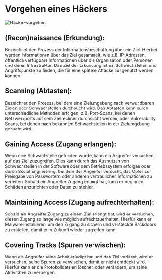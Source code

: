 # Vorgehen eines Häckers

![Häcker-vorgehen](/images/security/Haecker-vorgehen.jpg)

## (Recon)naissance (Erkundung): 
Bezeichnet den Prozess der Informationsbeschaffung über ein Ziel. Hierbei werden Informationen über das Ziel gesammelt, wie z.B. IP-Adressen, öffentlich verfügbare Informationen über die Organisation oder Personen und deren Infrastruktur. Das Ziel der Erkundung ist es, Schwachstellen und Angriffspunkte zu finden, die für eine spätere Attacke ausgenutzt werden können.

## Scanning (Abtasten): 
Bezeichnet den Prozess, bei dem eine Zielumgebung nach verwundbaren Zielen oder Schwachstellen durchsucht wird. Das Abtasten kann durch unterschiedliche Methoden erfolgen, z.B. Port-Scans, bei denen Netzwerkports auf dem Zielrechner durchsucht werden, oder Vulnerability Scans, bei denen nach bekannten Schwachstellen in der Zielumgebung gesucht wird.

## Gaining Access (Zugang erlangen): 
Wenn eine Schwachstelle gefunden wurde, kann ein Angreifer versuchen, auf das Ziel zuzugreifen. Dies kann durch das Ausnutzen von Schwachstellen in der Software oder dem Betriebssystem erfolgen oder durch Social Engineering, bei dem der Angreifer versucht, das Opfer zur Preisgabe von Passwörtern oder anderen vertraulichen Informationen zu verleiten. Sobald ein Angreifer Zugang erlangt hat, kann er beginnen, Schäden anzurichten oder Daten zu stehlen.

## Maintaining Access (Zugang aufrechterhalten): 
Sobald ein Angreifer Zugang zu einem Ziel erlangt hat, wird er versuchen, diesen Zugang so lange wie möglich aufrechtzuerhalten. Hierfür kann er Malware installieren, um den Zugang zu sichern und versteckte Backdoors zu erstellen, damit er in Zukunft wieder zugreifen kann.

## Covering Tracks (Spuren verwischen): 
Wenn ein Angreifer seine Arbeit erledigt hat und das Ziel verlässt, wird er versuchen, seine Spuren zu verwischen, damit er nicht entdeckt wird. Hierfür kann er die Protokolldateien löschen oder verändern, um seine Aktivitäten zu verbergen.